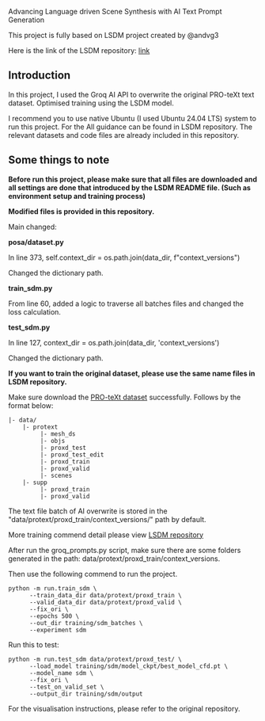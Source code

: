 Advancing Language driven Scene Synthesis with AI Text Prompt Generation

This project is fully based on LSDM project created by @andvg3 

Here is the link of the LSDM repository: [link](https://github.com/andvg3/LSDM.git)

## Introduction
In this project, I used the Groq AI API to overwrite the original PRO-teXt text dataset. Optimised training using the LSDM model.

I recommend you to use native Ubuntu (I used Ubuntu 24.04 LTS) system to run this project. For the All guidance can be found in LSDM repository. The relevant datasets and code files are already included in this repository.

## Some things to note

**Before run this project, please make sure that all files are downloaded and all settings are done that introduced by the LSDM README file. (Such as environment setup and training process)**

**Modified files is provided in this repository.**

Main changed:

**posa/dataset.py**

In line 373, self.context_dir = os.path.join(data_dir, f"context_versions") 

Changed the dictionary path.

**train_sdm.py**

From line 60, added a logic to traverse all batches files and changed the loss calculation.

**test_sdm.py**

In line 127, context_dir = os.path.join(data_dir, 'context_versions')

Changed the dictionary path.

**If you want to train the original dataset, please use the same name files in LSDM repository.**

Make sure download the [PRO-teXt dataset](https://forms.gle/AutfNYQEF6K9DRYs7) successfully. Follows by the format below:

```
|- data/
    |- protext
         |- mesh_ds
         |- objs
         |- proxd_test
         |- proxd_test_edit
         |- proxd_train
         |- proxd_valid
         |- scenes
    |- supp
         |- proxd_train
         |- proxd_valid
```

The text file batch of AI overwrite is stored in the "data/protext/proxd_train/context_versions/" path by default.

More training commend detail please view [LSDM repository](https://github.com/andvg3/LSDM.git)

After run the groq_prompts.py script, make sure there are some folders generated in the path: data/protext/proxd_train/context_versions.

Then use the following commend to run the project.

```
python -m run.train_sdm \
      --train_data_dir data/protext/proxd_train \
      --valid_data_dir data/protext/proxd_valid \
      --fix_ori \
      --epochs 500 \
      --out_dir training/sdm_batches \
      --experiment sdm
```

Run this to test:

```
python -m run.test_sdm data/protext/proxd_test/ \
      --load_model training/sdm/model_ckpt/best_model_cfd.pt \
      --model_name sdm \
      --fix_ori \
      --test_on_valid_set \
      --output_dir training/sdm/output
```

For the visualisation instructions, please refer to the original repository.
